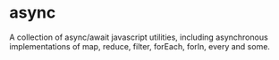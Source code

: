 # async
A collection of async/await javascript utilities, including asynchronous implementations of map, reduce, filter, forEach, forIn, every and some.
